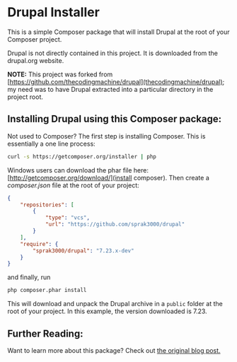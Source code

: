 Drupal Installer
================
This is a simple Composer package that will install Drupal at the root of your Composer project.

Drupal is not directly contained in this project. It is downloaded from the drupal.org website.

**NOTE:** This project was forked from [https://github.com/thecodingmachine/drupal](thecodingmachine/drupal); my need was to have Drupal extracted into a particular directory in the project root.


Installing Drupal using this Composer package:
----------------------------------------------
Not used to Composer? The first step is installing Composer. 
This is essentially a one line process:

```bash
curl -s https://getcomposer.org/installer | php
```

Windows users can download the phar file here: [http://getcomposer.org/download/](install composer).
Then create a *composer.json* file at the root of your project:

```json
{
    "repositories": [
        {
            "type": "vcs",
            "url": "https://github.com/sprak3000/drupal"
        }
    ],
    "require": {
        "sprak3000/drupal": "7.23.x-dev"
    }
}
```

and finally, run

```bash
php composer.phar install
```

This will download and unpack the Drupal archive in a `public` folder at the root of your project. In this example, the version downloaded is 7.23.

Further Reading:
----------------
Want to learn more about this package? Check out <a href="http://blog.thecodingmachine.com/content/installing-drupal-using-composer">the original blog post.</a>
